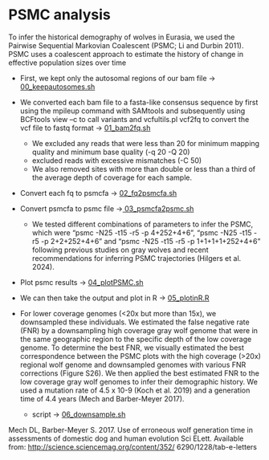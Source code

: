 # PSMC analysis 


To infer the historical demography of wolves in Eurasia, we used the Pairwise Sequential Markovian Coalescent (PSMC; Li and Durbin 2011). PSMC uses a coalescent approach to estimate the history of change in effective population sizes over time

- First, we kept only the autosomal regions of our bam file -> [00_keepautosomes.sh](/04_Demographic_History/01_PSMC/00_keepautosomes.sh)
- We converted each bam file to a fasta-like consensus sequence by first using the mpileup command with SAMtools and subsequently using BCFtools view –c to call variants and vcfultils.pl vcf2fq to convert the vcf file to fastq format -> [01_bam2fq.sh](/04_Demographic_History/01_PSMC/01_bam2fq.sh)
    - We excluded any reads that were less than 20 for minimum mapping quality and minimum base quality (-q 20 -Q 20)
    -  excluded reads with excessive mismatches (-C 50)
    -  We also removed sites with more than double or less than a third of the average depth of coverage for each sample.
 
- Convert each fq to psmcfa -> [02_fq2psmcfa.sh](/04_Demographic_History/01_PSMC/02_fq2psmcfa.sh)
- Convert psmcfa to psmc file ->[ 03_psmcfa2psmc.sh](/04_Demographic_History/01_PSMC/03_psmcfa2psmc.sh)
    - We tested different combinations of parameters to infer the PSMC, which were “psmc -N25 -t15 -r5 -p 4+252+4+6”, “psmc -N25 -t15 -r5 -p 2+2+252+4+6” and “psmc -N25 -t15 -r5 -p 1+1+1+1+252+4+6” following previous studies on gray wolves and recent recommendations for inferring PSMC trajectories (Hilgers et al. 2024).
- Plot psmc results -> [04_plotPSMC.sh](/04_Demographic_History/01_PSMC/04_plotPSMC.sh)
- We can then take the output and plot in R -> [05_plotinR.R](/04_Demographic_History/01_PSMC/05_plotinR.R)

- For lower coverage genomes (<20x but more than 15x), we downsampled these individuals. We estimated the false negative rate (FNR) by a downsampling high coverage gray wolf genome that were in the same geographic region to the specific depth of the low coverage genome. To determine the best FNR, we visually estimated the best correspondence between the PSMC plots with the high coverage (>20x) regional wolf genome and downsampled genomes with various FNR corrections (Figure S26). We then applied the best estimated FNR to the low coverage gray wolf genomes to infer their demographic history. We used a mutation rate of 4.5 x 10-9 (Koch et al. 2019) and a generation time of 4.4 years (Mech and Barber-Meyer 2017).
    - script -> [06_downsample.sh](/04_Demographic_History/01_PSMC/06_downsample.sh)


 Mech DL, Barber-Meyer S. 2017. Use of erroneous wolf generation time in assessments of domestic dog and human evolution Sci ELett. Available from: http://science.sciencemag.org/content/352/ 6290/1228/tab-e-letters

